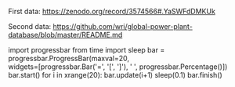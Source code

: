 
First data: https://zenodo.org/record/3574566#.YaSWFdDMKUk

Second data: https://github.com/wri/global-power-plant-database/blob/master/README.md

import progressbar
from time import sleep
bar = progressbar.ProgressBar(maxval=20, \
    widgets=[progressbar.Bar('=', '[', ']'), ' ', progressbar.Percentage()])
bar.start()
for i in xrange(20):
    bar.update(i+1)
    sleep(0.1)
bar.finish()
